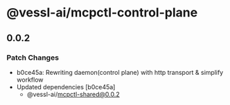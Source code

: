 # @vessl-ai/mcpctl-control-plane

## 0.0.2

### Patch Changes

- b0ce45a: Rewriting daemon(control plane) with http transport & simplify workflow
- Updated dependencies [b0ce45a]
  - @vessl-ai/mcpctl-shared@0.0.2
